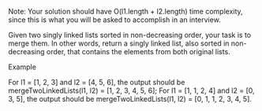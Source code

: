 Note: Your solution should have O(l1.length + l2.length) time complexity, since this is what you will be asked to accomplish in an interview.

Given two singly linked lists sorted in non-decreasing order, your task is to merge them. In other words, return a singly linked list, also sorted in non-decreasing order, that contains the elements from both original lists.

Example

For l1 = [1, 2, 3] and l2 = [4, 5, 6], the output should be
mergeTwoLinkedLists(l1, l2) = [1, 2, 3, 4, 5, 6];
For l1 = [1, 1, 2, 4] and l2 = [0, 3, 5], the output should be
mergeTwoLinkedLists(l1, l2) = [0, 1, 1, 2, 3, 4, 5].
